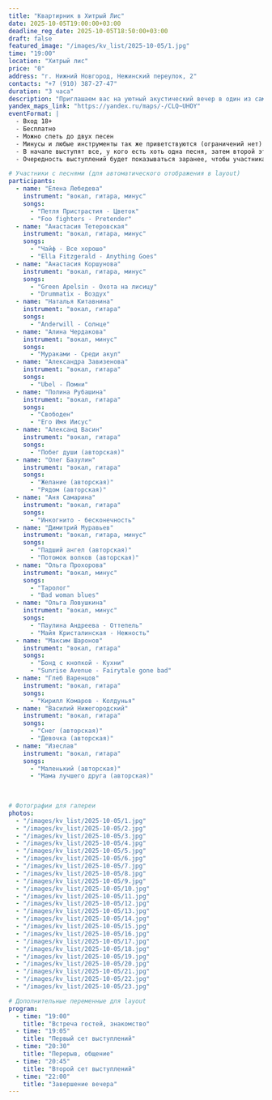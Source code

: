 ```yaml
---
title: "Квартирник в Хитрый Лис"
date: 2025-10-05T19:00:00+03:00
deadline_reg_date: 2025-10-05T18:50:00+03:00
draft: false
featured_image: "/images/kv_list/2025-10-05/1.jpg"
time: "19:00"
location: "Хитрый лис"
price: "0"
address: "г. Нижний Новгород, Нежинский переулок, 2"
contacts: "+7 (910) 387-27-47"
duration: "3 часа"
description: "Приглашаем вас на уютный акустический вечер в один из самых атмосферных баров Нижнего Новгорода"
yandex_maps_link: "https://yandex.ru/maps/-/CLQ~UHOY"
eventFormat: |
  - Вход 18+
  - Бесплатно
  - Можно спеть до двух песен  
  - Минусы и любые инструменты так же приветствуются (ограничений нет)  
  - В начале выступят все, у кого есть хоть одна песня, затем второй этап, где продолжат выступать люди, которые приготовили две песни
  - Очередность выступлений будет показываться заранее, чтобы участникам было спокойнее 🙂  

# Участники с песнями (для автоматического отображения в layout)
participants:
  - name: "Eлена Лебедева"
    instrument: "вокал, гитара, минус"
    songs:
      - "Петля Пристрастия - Цветок"
      - "Foo fighters - Pretender"
  - name: "Анастасия Тетеровская"
    instrument: "вокал, гитара, минус"
    songs:
      - "Чайф - Все хорошо"
      - "Ella Fitzgerald - Anything Goes"
  - name: "Анастасия Коршунова"
    instrument: "вокал, гитара, минус"
    songs:
      - "Green Apelsin - Охота на лисицу"
      - "Drummatix - Воздух"
  - name: "Наталья Китавнина"
    instrument: "вокал, гитара"
    songs:
      - "Anderwill - Солнце"
  - name: "Алина Чердакова"
    instrument: "вокал, минус"
    songs:
      - "Мураками - Среди акул"
  - name: "Александра Завизенова"
    instrument: "вокал, гитара"
    songs:
      - "Ubel - Помни"
  - name: "Полина Рубашина"
    instrument: "вокал, гитара"
    songs:
      - "Свободен"
      - "Его Имя Иисус"
  - name: "Александ Васин"
    instrument: "вокал, гитара"
    songs:
      - "Побег души (авторская)"
  - name: "Олег Базулин"
    instrument: "вокал, гитара"
    songs:
      - "Желание (авторская)"
      - "Рядом (авторская)"
  - name: "Аня Самарина"
    instrument: "вокал, гитара"
    songs:
      - "Инкогнито - бесконечность"
  - name: "Димитрий Муравьев"
    instrument: "вокал, гитара, минус"
    songs:
      - "Падший ангел (авторская)"
      - "Потомок волков (авторская)"
  - name: "Ольга Прохорова"
    instrument: "вокал, минус"
    songs:
      - "Таролог"
      - "Bad woman blues"
  - name: "Ольга Ловушкина"
    instrument: "вокал, минус"
    songs:
      - "Паулина Андреева - Оттепель"
      - "Майя Кристалинская - Нежность"
  - name: "Максим Шаронов"
    instrument: "вокал, гитара"
    songs:
      - "Бонд с кнопкой - Кухни"
      - "Sunrise Avenue - Fairytale gone bad"
  - name: "Глеб Варенцов"
    instrument: "вокал, гитара"
    songs:
      - "Кирилл Комаров - Колдунья"
  - name: "Василий Нижегородский"
    instrument: "вокал, гитара"
    songs:
      - "Снег (авторская)"
      - "Девочка (авторская)"
  - name: "Изеслав"
    instrument: "вокал, гитара"
    songs:
      - "Маленький (авторская)"
      - "Мама лучшего друга (авторская)"
  
  

# Фотографии для галереи
photos:
  - "/images/kv_list/2025-10-05/1.jpg"
  - "/images/kv_list/2025-10-05/2.jpg"
  - "/images/kv_list/2025-10-05/3.jpg"
  - "/images/kv_list/2025-10-05/4.jpg"
  - "/images/kv_list/2025-10-05/5.jpg"
  - "/images/kv_list/2025-10-05/6.jpg"
  - "/images/kv_list/2025-10-05/7.jpg"
  - "/images/kv_list/2025-10-05/8.jpg"
  - "/images/kv_list/2025-10-05/9.jpg"
  - "/images/kv_list/2025-10-05/10.jpg"
  - "/images/kv_list/2025-10-05/11.jpg"
  - "/images/kv_list/2025-10-05/12.jpg"
  - "/images/kv_list/2025-10-05/13.jpg"
  - "/images/kv_list/2025-10-05/14.jpg"
  - "/images/kv_list/2025-10-05/15.jpg"
  - "/images/kv_list/2025-10-05/16.jpg"
  - "/images/kv_list/2025-10-05/17.jpg"
  - "/images/kv_list/2025-10-05/18.jpg"
  - "/images/kv_list/2025-10-05/19.jpg"
  - "/images/kv_list/2025-10-05/20.jpg"
  - "/images/kv_list/2025-10-05/21.jpg"
  - "/images/kv_list/2025-10-05/22.jpg"
  - "/images/kv_list/2025-10-05/23.jpg"

# Дополнительные переменные для layout
program:
  - time: "19:00"
    title: "Встреча гостей, знакомство"
  - time: "19:05"
    title: "Первый сет выступлений"
  - time: "20:30"
    title: "Перерыв, общение"
  - time: "20:45"
    title: "Второй сет выступлений"
  - time: "22:00"
    title: "Завершение вечера"
---
```

